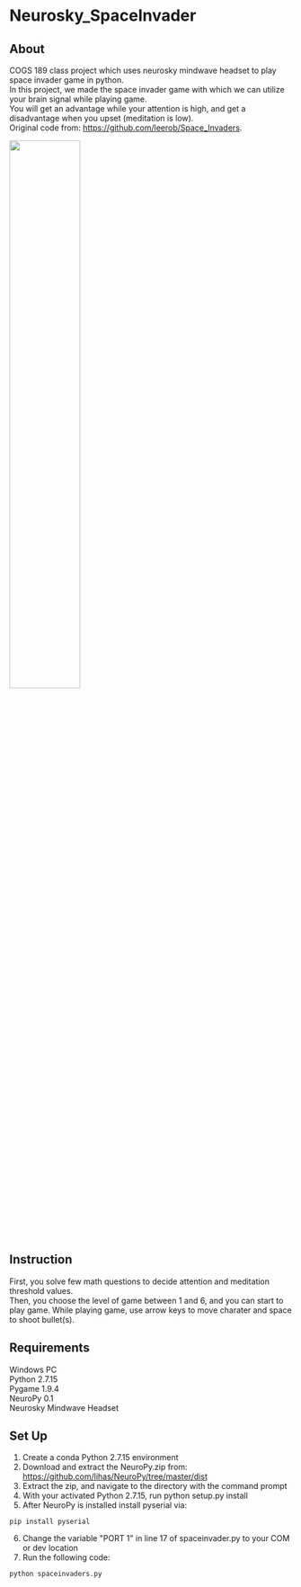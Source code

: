 # Neurosky_SpaceInvader
## About
COGS 189 class project which uses neurosky mindwave headset to play space invader game in python.  
In this project, we made the space invader game with which we can utilize your brain signal while playing game.  
You will get an advantage while your attention is high, and get a disadvantage when you upset (meditation is low).  
Original code from: https://github.com/leerob/Space_Invaders.  
  
<img src="https://github.com/hiroshi2727/Neurosky_SpaceInvader/blob/master/images/playing_game.png" height="50%" width="50%"/>

## Instruction
First, you solve few math questions to decide attention and meditation threshold values.  
Then, you choose the level of game between 1 and 6, and you can start to play game.
While playing game, use arrow keys to move charater and space to shoot bullet(s).  
  
## Requirements
Windows PC  
Python 2.7.15  
Pygame 1.9.4  
NeuroPy 0.1  
Neurosky Mindwave Headset  

## Set Up  
1) Create a conda Python 2.7.15 environment  
2) Download and extract the NeuroPy.zip from: https://github.com/lihas/NeuroPy/tree/master/dist  
3) Extract the zip, and navigate to the directory with the command prompt
4) With your activated Python 2.7.15, run python setup.py install
5) After NeuroPy is installed install pyserial via:
```
pip install pyserial
```
6) Change the variable "PORT 1" in line 17 of spaceinvader.py to your COM or dev location  
7) Run the following code:
```
python spaceinvaders.py
```

